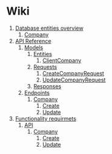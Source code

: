 
# Wiki

1. [Database entities overview]()
	1. [Company]()
2. [API Reference]()
	1. [Models]()
		1. [Entities]()
			1. [ClientCompany]()
		2. [Requests]()
			1. [CreateCompanyRequest]()
			2. [UpdateCompanyRequest]()
		4. [Responses]()
	2. [Endpoints]()
		1. [Company]()
			1. [Create]()
			2. [Update]()  
3. [Functionality requirmets]()
	1. [API]()
		1. [Company]()
			1. [Create]()
			2. [Update]() 
